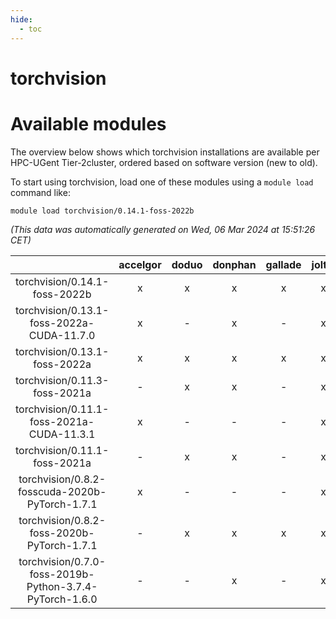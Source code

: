 ```yaml
---
hide:
  - toc
---
```


torchvision
===========

# Available modules


The overview below shows which torchvision installations are available per HPC-UGent Tier-2cluster, ordered based on software version (new to old).

To start using torchvision, load one of these modules using a `module load` command like:

```shell
module load torchvision/0.14.1-foss-2022b
```

*(This data was automatically generated on Wed, 06 Mar 2024 at 15:51:26 CET)*  

| |accelgor|doduo|donphan|gallade|joltik|skitty|
| :---: | :---: | :---: | :---: | :---: | :---: | :---: |
|torchvision/0.14.1-foss-2022b|x|x|x|x|x|x|
|torchvision/0.13.1-foss-2022a-CUDA-11.7.0|x|-|x|-|x|-|
|torchvision/0.13.1-foss-2022a|x|x|x|x|x|x|
|torchvision/0.11.3-foss-2021a|-|x|x|-|x|x|
|torchvision/0.11.1-foss-2021a-CUDA-11.3.1|x|-|-|-|x|-|
|torchvision/0.11.1-foss-2021a|-|x|x|-|x|x|
|torchvision/0.8.2-fosscuda-2020b-PyTorch-1.7.1|x|-|-|-|x|-|
|torchvision/0.8.2-foss-2020b-PyTorch-1.7.1|-|x|x|x|x|x|
|torchvision/0.7.0-foss-2019b-Python-3.7.4-PyTorch-1.6.0|-|-|x|-|x|x|
